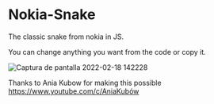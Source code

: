 # Nokia-Snake
The classic snake from nokia in JS.

You can change anything you want from the code or copy it.

![Captura de pantalla 2022-02-18 142228](https://user-images.githubusercontent.com/74343847/154756064-dbe7b9af-d6b3-4012-8e89-e5c16f3c3bf6.png)

Thanks to Ania Kubow for making this possible
https://www.youtube.com/c/AniaKubów
